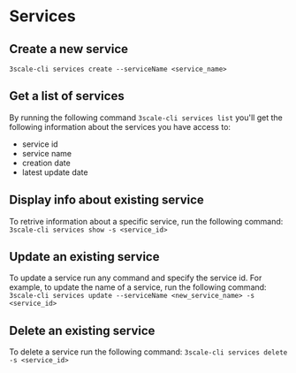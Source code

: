 # Services

## Create a new service

`3scale-cli services create --serviceName <service_name>`

## Get a list of services

By running the following command `3scale-cli services list` you'll get the following information about the services you have access to:

- service id
- service name
- creation date
- latest update date

## Display info about existing service

To retrive information about a specific service, run the following command:
`3scale-cli services show -s <service_id>`

## Update an existing service

To update a service run any command and specify the service id. For example, to update the name of a service, run the following command:
`3scale-cli services update --serviceName <new_service_name> -s <service_id>`

## Delete an existing service

To delete a service run the following command:
`3scale-cli services delete -s <service_id>`
